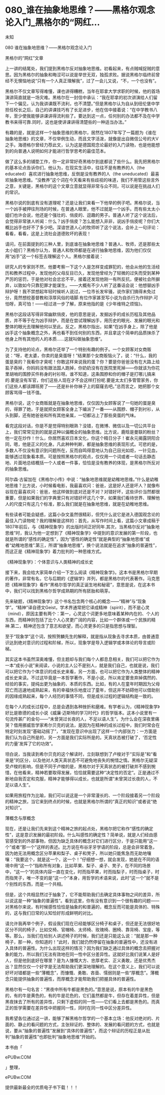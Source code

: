 # 080_谁在抽象地思维？——黑格尔观念论入门_黑格尔的“网红...

未知

080 谁在抽象地思维？——黑格尔观念论入门

黑格尔的“网红”文章

上一讲的结尾处，我们提到黑格尔反对抽象地思维。初看起来，有点贼喊捉贼的意思。因为黑格尔的抽象和晦涩可以说是举世无双，独孤求败。据说黑格尔临终前曾经不无懊恼地说“只有一个人真正理解我”，过了一会儿又说，“不，一个也没有”。

黑格尔不仅文章写得难懂，课也讲得糟糕，当年在耶拿大学求职的时候，他的首场演讲简直就是一场灾难。黑格尔在一封信中承认：“我在耶拿的初次讲演给人们留下一个偏见，认为我讲课既不流利，也不清楚。”但是黑格尔认为自从到纽伦堡中学担任校长之后，自己的讲课技巧有了长足进步，他在信中接着说：“在中学教书八年，至少使我能够讲课讲得流利些了。要达到这一点，任何别的办法都不及在中学教书来得可靠.同时，这也是使讲课讲得清楚些的一种适当办法。”

有趣的是，就是这样一个抽象思维的黑格尔，居然在1807年写了一篇题为《谁在抽象地思维》的文章，不仅举例生动，而且文字活泼，就像是出自微信公号的大V之手。海德格尔曾经力荐此文，认为这是德国观念论最好的入门读物，也是他能想到的向普通人说明如何才能进行哲学思考的最佳范本。

做了这么多的铺垫工作，你一定非常好奇黑格尔到底都说了些什么。我先把黑格尔的基本论点告诉你们，他认为，在现实生活中，往往不是有教养的人（the educated）喜欢进行抽象地思维，反倒是没有教养的人（the uneducated）最喜欢抽象地思维。“没教养”这个词在今天看来有些歧视的味道，我们不用管这些言外之意，关键是，黑格尔的这个文章立意就显得非常与众不同，可以说是在挑战人们的常识。

黑格尔说的到底有没有道理呢？还是让我们来看一下他举的例子吧。黑格尔说，当一个凶手被押往刑场的时候，在普通人眼里，他不过就是一个凶手。而有些太太小姐们也许会说，他还是个强壮的、俏皮的、逗趣的男子。普通人听了这个说法后，会觉得非常骇人听闻：什么？凶手俏皮？怎么能想入非非，说凶手俏皮呢？你们大概比凶手也好不了多少吧。深谙世道人心的牧师听了这个说法，会补上一句评论：看看，看看，这是上流社会道德败坏的表现！

请问，在前面提到的三种人里，到底谁在抽象地思维？普通人、牧师，还是那些太太小姐们？黑格尔认为，普通人和牧师都是在进行抽象地思维，因为他们仅仅用“凶手”这一个标签去理解这个人。黑格尔接着说：

研究人的专家则不然，他要考察一下这个人是怎样变成罪犯的，他会从他的生活经历和教养过程中，发现他的父母反目已久，发现他曾经为了轻微的过失而受到某种严厉的惩罚，于是他对社会忿忿不平，接着还发现他刚一有所反抗，便被社会所摒弃，以致如今只靠犯罪才能谋生。——大概有不少人听了这番话会说：他想替凶手辩护呀！我不禁想起年轻时候听人说过，一位市长发牢骚，说作家们搞得未免过分，竟然想挖基督教和淳厚风俗的墙脚.有位作家甚至写小说为自杀行为作辩护.可怕呀，真可怕！——经过进一步了解，原来他指的是《少年维特之烦恼》。

黑格尔这段话写得非常幽默俏皮，他的意思是说，发掘凶手的成长历程及其他品质，并不等于在为凶手辩护，而是在尝试理解凶手，用历史的眼光、发展的眼光和整体的眼光去理解他何以至此。反之，黑格尔指出，如果“在凶手身上，除了他是凶手这个抽象概念之外，再也看不到任何别的东西，并且拿这个简单的品质抹杀了他身上所有其他的人的本质……这就叫做抽象思维”。

为了支持他的论点，黑格尔还举了一个特别有趣的例子。一个女顾客对女商贩说：“呀，老太婆，你卖的是臭蛋呀！”结果那个女商贩恼火了，说：“什么，我的蛋是臭的？我看你才臭呢！你敢这样来说我的蛋？你？要是你爸爸没有在大路上给虱子吞掉，你妈妈没有跟法国人跑掉，你奶奶没有在医院里死掉——你就该为你花里胡哨的围脖买件称身的衬衫呀。谁不知道，这条围脖和你的帽子是打哪儿搞来的.要是没有军官，你们这些人现在才不会这样打扮呢.要是太太们多管管家务，你们这些人都该蹲班房了——还是补补你袜子上的窟窿去吧。”总而言之，她把那个女顾客骂得一钱不值。

黑格尔说，这个女商贩就是在抽象地思维，仅仅因为女顾客说了一句她的蛋是臭的，得罪了她，于是就把女顾客全身上下编派了一番——从围脖、帽子到衬衫，从头到脚，还有她爸爸和所有其他亲属，一切都沾上了那些臭蛋的气味。

看完这段对话，你是不是觉得特别眼熟？没错，在微博、微信以及一切公共平台上，我们常常见到的就是这种以偏概全的抽象思维。比方说，鹿晗是曼联的粉丝？他一定在炒作！什么，你居然喜欢日本文化，你这个精日分子！崔永元揭露阴阳合同，嗯，他是正义的化身。凡此种种判断，都是抽象思维的表现形式。可悲的是，多数人不仅没有意识到问题所在，反而自鸣得意地认为自己目光如炬，一针见血，能够透过现象看本质。可是按照黑格尔的观点，仅仅用一个词或者一句话去静态地、片面地总结概括一个人或者一件事，恰恰是没有教养的体现，是黑格尔所反对的抽象思维。

阿尔森·古留加在《黑格尔小传》中说：“抽象地思维就是幼稚地思维。”什么是幼稚地思维？比方说，小时候看电影，我最喜欢问：爸爸，这是好人还是坏人？就像布谷现在最喜欢问：爸爸，他这样做到底对还是不对？对错好坏，这些评价当然都很重要，但是如果我们的字典里只有对错好坏这几个字，如果我们看待世界、理解他人的尺度只有这几个标准，那么我们就是在抽象地思维，就是在幼稚地思维。

有些读者可能会疑惑，这篇小杂文虽然很精彩，但凭什么说它是进入德国观念论的最佳入门读物呢？我的理解是这样的：首先，从写作时间上看，这篇小文章成稿于1807年前后，与《精神现象学》的出版时间正好同年.其次，当黑格尔反对“抽象地思维”时，我认为他一定想到了《精神现象学》中提到的意识发展的第一阶段，也就是所谓的“感性的确定性”，因为“感性的确定性”就是典型的“抽象地思维”或者“幼稚地思维”.第三，所谓“抽象地思维”，换个说法就是在追求“抽象的普遍性”，而这正是《精神现象学》着力批判的一种思维方式。

《精神现象学》：个体意识与人类精神的成长史

接下来，我会给大家简单介绍一下怎么阅读《精神现象学》。这本书是黑格尔早期的著作，非常有名，它与后期的《逻辑学》并列，都是黑格尔的代表著作。马克思把《精神现象学》看作“黑格尔哲学的真正诞生地和秘密”，意思是说，在这本书中，我们可以找到黑格尔哲学成熟期的所有胚胎和萌芽。

先来破题，《精神现象学》这个书名包含两个核心的概念——“精神”与“现象学”。“精神”译自德文Geist，学术界通常把它译成精神（spirit），而不是心灵（mind），原因主要有两个：第一，心灵这个词更多地意味着某种内在的、个人的东西，而精神则包括了比个人心灵更广阔的内容，比如一个群体或一个民族的精神.第二，精神还包含了意志和欲望，而心灵更多的只是指思想与理智。

至于“现象学”这个词，按照贺麟先生的解释，就是指从现象去寻求本质，由普通意识达到绝对意识的过程和阶梯，所以，现象学是导入逻辑学或本体论的导言或阶梯。

其实这本书虽然深奥难懂，但主题却与我们每个人都息息相关，我们可以把它作为一本“成长小说”来阅读，小说的主人公不是别人，就是我们自己，也就是说，我们可以把它作为个体意识的成长史来看，另一方面，也可以把它作为人类整体的精神成长史来读。不过这毕竟是一本哲学著作，不是小说，所以肯定要舍弃掉偶然的、经验的事实，提纯出更为抽象的、本质的东西。比如，有的人在童年时期因为父母双亡而迅速地成熟起来，有的幸福快乐地度过了童年，但这并不妨碍他可以借助别的因缘成熟起来，每个人经历的事情不同，但是成长过程的逻辑结构是一致的。

在每个人的成长过程中，总是会遇到各种挫折和磨难。有学者认为，《精神现象学》好比是歌德的成长小说《威廉·迈斯特的学习时代》的哲学版本。这本小说里有一句流传甚广的金句——“未曾哭过长夜的人，不足以语人生”。为什么会在深夜里痛哭？借用挪威哲学家希尔贝克的说法，是因为在精神的成长过程中，我们时常会在特定时刻发现“基础动摇了”，“发现在意识中出现了这样一个内部张力：一方面是我们认为自己所是的，另一方面是我们实际所是的。天真状态被打破了，‘否定性的力量’发挥了它的功效”。

坦白说，当我读到希尔贝克的这个解读时，立刻联想到了卢梭对于“实际是”和“看来是”的区分，以及他对人类天真状态不可避免地丧失的惋惜之情。黑格尔无疑深受卢梭的影响，但是不同于卢梭的是，黑格尔对于天真状态的被打破并不感到惋惜，在他看来，精神若要取得发展，恰恰就需要这种“决定性的否定”。正是通过不断地自我否定和克服，精神才能够得以成长，也就是所谓“未曾哭过长夜的人，不足以语人生”。

如果用旅程作为比喻，我们可以说这是一个非常漫长的、一个阶段接着另一个阶段的精神之旅，当它来到终点的时候，也就是黑格尔所谓的“真正的知识”或者说“绝对知识”。

薄概念与厚概念

现在，还是让我们先来到这个精神之旅的起点处，黑格尔把它称作“感性的确定性”，这是意识发展的最初阶段。什么叫感性的确定性？简单说，就是人们经由感官感受到的外部事物，但因为缺乏具体的概念对它们进行区分，于是只能用“这一个”或者“那一个”这样的表述。比方说在布谷牙牙学语的阶段，总是会非常着急，因为她无法用概念区分苹果和梨子、桌子和凳子，所以她只能焦急而无助地嚷嚷：“我要这个，就是这一个，这一个！”仔细想一想，就会发现，她是在不同的语境中用“这一个”指称所有对象，比如苹果、梨子、桌子、凳子，在不同的场景中，“这一个”的具体内容一直在变化，时而指苹果，时而指梨子，时而指桌子，时而指凳子，唯一不变的是“这一个”本身，用哲学的术语来说，此时“这一个”就不是个别性的东西，而是一个共相。

但是，这个共相显然过于抽象了，它不能帮助我们去确定具体事物之间的差异，所以说这是一种“抽象的普遍性”。看到这里，你有没有意识到一个很有趣的问题——对黑格尔来说，有时候感性恰恰是抽象的和普遍的，概念反而可能是具体的、特殊的，这与我们日常的认知恰好形成鲜明的对比。

请允许我再举个例子，假设我们现在已经能够区分椅子和桌子，但还是无法很好地区分不同的椅子，比如交椅、官帽椅、太师椅、玫瑰椅、圈椅、靠背椅、宝座，等等。那么，当我们在给别人讲述椅子的时候，我们还是只能这么说：“就是那一种椅子，那一种，你知道的！”此时，我们就仍然停留在抽象的普遍性中，还没有进入具体的普遍性。为什么出现这样的情况？因为我们缺乏通过具体的概念去把握对象的能力，所以我们无法有效地在同一性中区分差异性。这就好比我们说某人是好人，但是他到底好在哪里？是为人慷慨大方、忠厚老实、正义勇敢，还是优秀杰出？显然仅仅一个好字是无法帮助我们更深地理解的。在这个意义上，我们可以说好坏对错都是一些“薄概念”，而慷慨、勇敢、吝啬、懦弱则是一些“厚概念”。薄概念只能提供抽象的普遍性，而厚概念才能帮助我们把握具体的普遍性。

黑格尔有一句名言：“黑夜中所有牛都是黑色的。”意思是说，原本有的牛是黑色的，有的牛是黄色的，有的牛是花色的，它们虽然都是牛，但存在着差异性，但是黑夜抹去了所有的差异性，只剩下虚假的同一性——它们看上去都是黑色的。而真正的哲学需要在差异性中把握同一性，同时在同一性中区分差异性。

我希望各位通过这一讲，能够了解黑格尔哲学的一个基本立场：他反对绝对的、片面的、静止的看问题的方式，主张辩证的、整体的、发展的看问题的方式，也就是说，要从“抽象的普遍性”发展到“具体的普遍性”，而这个辩证的历程正是从批判“抽象的普遍性”也即批判“抽象地思维”开始的。

本书由「

ePUBw.COM

」整理，

ePUBw.COM

提供最新最全的优质电子书下载！！！